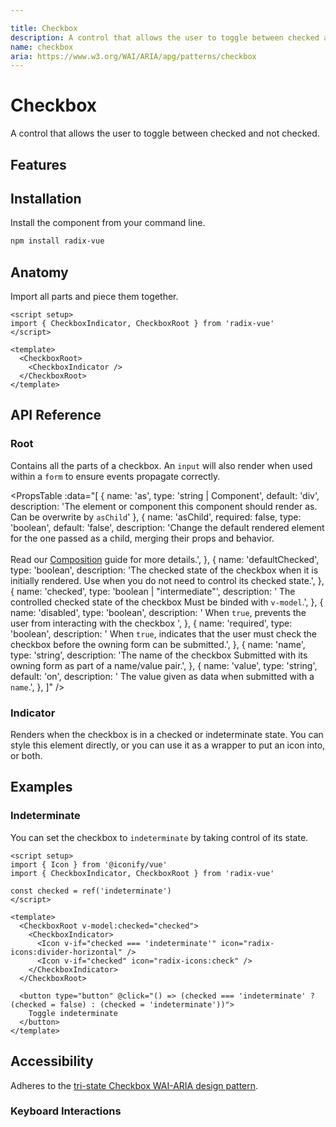 ```yaml
---

title: Checkbox
description: A control that allows the user to toggle between checked and not checked.
name: checkbox
aria: https://www.w3.org/WAI/ARIA/apg/patterns/checkbox
---
```

 
# Checkbox

<Description>
A control that allows the user to toggle between checked and not checked.
</Description>

<ComponentPreview name="Checkbox" />


## Features

<Highlights
  :features="[
    'Supports indeterminate state.',
    'Full keyboard navigation.',
    'Can be controlled or uncontrolled.',
  ]"
/>

## Installation

Install the component from your command line.

```bash
npm install radix-vue
```

## Anatomy

Import all parts and piece them together.

```vue
<script setup>
import { CheckboxIndicator, CheckboxRoot } from 'radix-vue'
</script>

<template>
  <CheckboxRoot>
    <CheckboxIndicator />
  </CheckboxRoot>
</template>
```

## API Reference

### Root

Contains all the parts of a checkbox. An `input` will also render when used within a `form` to ensure events propagate correctly.

<PropsTable
  :data="[
    {
      name: 'as',
      type: 'string | Component',
      default: 'div',
      description: 'The element or component this component should render as. Can be overwrite by <Code>asChild</Code>'
    },
    {
      name: 'asChild',
      required: false,
      type: 'boolean',
      default: 'false',
      description: 'Change the default rendered element for the one passed as a child, merging their props and behavior.<br><br>Read our <a href=&quot;/guides/composition&quot;>Composition</a> guide for more details.',
    },
    {
      name: 'defaultChecked',
      type: 'boolean',
      description:
        'The checked state of the checkbox when it is initially rendered. Use when you do not need to control its checked state.',
    },
    {
      name: 'checked',
      type: 'boolean | "intermediate"',
      description: '<span> The controlled checked state of the checkbox Must be binded with <Code>v-model</Code>.</span>',
    },
    {
      name: 'disabled',
      type: 'boolean',
      description: '<span> When <Code>true</Code>, prevents the user from interacting with the checkbox </span>',
    },
    {
      name: 'required',
      type: 'boolean',
      description: '<span> When <Code>true</Code>, indicates that the user must check the checkbox before the owning form can be submitted.</span>',
    },
    {
      name: 'name',
      type: 'string',
      description:
        'The name of the checkbox Submitted with its owning form as part of a name/value pair.',
    },
    {
      name: 'value',
      type: 'string',
      default: 'on',
      description: '<span> The value given as data when submitted with a <Code>name</Code>.</span>',
    },
  ]"
/>

<EmitsTable 
  :data="[
    {
      name: '@update:checked',
      type: '(value: boolean) => void',
      description: 'Event handler called when the checked state of the checkbox changes.'
    }
  ]" 
/>


<DataAttributesTable
  :data="[
    {
      attribute: '[data-state]',
      values: ['checked', 'unchecked', 'indeterminate'],
    },
    {
      attribute: '[data-disabled]',
      values: 'Present when disabled',
    },
  ]"
/>

### Indicator

Renders when the checkbox is in a checked or indeterminate state. You can style this element directly, or you can use it as a wrapper to put an icon into, or both.

<PropsTable
  :data="[
    {
      name: 'as',
      type: 'string | Component',
      default: 'span',
      description: 'The element or component this component should render as. Can be overwrite by <Code>asChild</Code>'
    },
    {
      name: 'asChild',
      required: false,
      type: 'boolean',
      default: 'false',
      description: 'Change the default rendered element for the one passed as a child, merging their props and behavior.<br><br>Read our <a href=&quot;/guides/composition&quot;>Composition</a> guide for more details.',
    },
    {
      name: 'forceMount',
      type: 'boolean',
      description: `
        Used to force mounting when more control is needed. Useful when controlling animation with Vue.js animation libraries.
      `,
    },
  ]"
/>

<DataAttributesTable
  :data="[
    {
      attribute: '[data-state]',
      values: ['checked', 'unchecked', 'indeterminate'],
    },
    {
      attribute: '[data-disabled]',
      values: 'Present when disabled',
    },
  ]"
/>

## Examples

### Indeterminate

You can set the checkbox to `indeterminate` by taking control of its state.

```vue line=5,9-14,16-18
<script setup>
import { Icon } from '@iconify/vue'
import { CheckboxIndicator, CheckboxRoot } from 'radix-vue'

const checked = ref('indeterminate')
</script>

<template>
  <CheckboxRoot v-model:checked="checked">
    <CheckboxIndicator>
      <Icon v-if="checked === 'indeterminate'" icon="radix-icons:divider-horizontal" />
      <Icon v-if="checked" icon="radix-icons:check" />
    </CheckboxIndicator>
  </CheckboxRoot>

  <button type="button" @click="() => (checked === 'indeterminate' ? (checked = false) : (checked = 'indeterminate'))">
    Toggle indeterminate
  </button>
</template>
```

## Accessibility

Adheres to the [tri-state Checkbox WAI-ARIA design pattern](https://www.w3.org/WAI/ARIA/apg/patterns/checkbox).

### Keyboard Interactions

<KeyboardTable
  :data="[
    {
      keys: ['Space'],
      description: 'Checks/unchecks the checkbox',
    },
  ]"
/>
